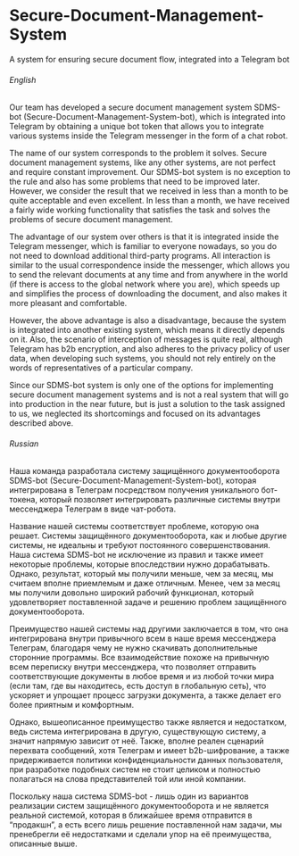 # Secure-Document-Management-System
A system for ensuring secure document flow, integrated into a Telegram bot


###### English 

Our team has developed a secure document management system SDMS-bot (Secure-Document-Management-System-bot), which is integrated into Telegram by obtaining a unique bot token that allows you to integrate various systems inside the Telegram messenger in the form of a chat robot. 

The name of our system corresponds to the problem it solves. Secure document management systems, like any other systems, are not perfect and require constant improvement. Our SDMS-bot system is no exception to the rule and also has some problems that need to be improved later. However, we consider the result that we received in less than a month to be quite acceptable and even excellent. In less than a month, we have received a fairly wide working functionality that satisfies the task and solves the problems of secure document management.

The advantage of our system over others is that it is integrated inside the Telegram messenger, which is familiar to everyone nowadays, so you do not need to download additional third-party programs. All interaction is similar to the usual correspondence inside the messenger, which allows you to send the relevant documents at any time and from anywhere in the world (if there is access to the global network where you are), which speeds up and simplifies the process of downloading the document, and also makes it more pleasant and comfortable.

However, the above advantage is also a disadvantage, because the system is integrated into another existing system, which means it directly depends on it. Also, the scenario of interception of messages is quite real, although Telegram has b2b encryption, and also adheres to the privacy policy of user data, when developing such systems, you should not rely entirely on the words of representatives of a particular company.

Since our SDMS-bot system is only one of the options for implementing secure document management systems and is not a real system that will go into production in the near future, but is just a solution to the task assigned to us, we neglected its shortcomings and focused on its advantages described above.


###### Russian 

Наша команда разработала систему защищённого документооборота SDMS-bot (Secure-Document-Management-System-bot), которая интегрирована в Телеграм посредством получения уникального бот-токена, который позволяет интегрировать различные системы внутри мессенджера Телеграм в виде чат-робота. 

Название нашей системы соответствует проблеме, которую она решает. Системы защищённого документооборота, как и любые другие системы, не идеальны и требуют постоянного совершенствования. Наша система SDMS-bot не исключение из правил и также имеет некоторые проблемы, которые впоследствии нужно дорабатывать. Однако, результат, который мы получили меньше, чем за месяц, мы считаем вполне приемлемым и даже отличным. Менее, чем за месяц мы получили довольно широкий рабочий функционал, который удовлетворяет поставленной задаче и решению проблем защищённого документооборота.

Преимущество нашей системы над другими заключается в том, что она интегрирована внутри привычного всем в наше время мессенджера Телеграм, благодаря чему не нужно скачивать дополнительные сторонние программы. Все взаимодействие похоже на привычную всем переписку внутри мессенджера, что позволяет отправить соответствующие документы в любое время и из любой точки мира (если там, где вы находитесь, есть доступ в глобальную сеть), что ускоряет и упрощает процесс загрузки документа, а также делает его более приятным и комфортным.

Однако, вышеописанное преимущество также является и недостатком, ведь система интегрирована в другую, существующую систему, а значит напрямую зависит от неё. Также, вполне реален сценарий перехвата сообщений, хотя Телеграм и имеет b2b-шифрование, а также придерживается политики конфиденциальности данных пользователя, при разработке подобных систем не стоит целиком и полностью полагаться на слова представителей той или иной компании.

Поскольку наша система SDMS-bot - лишь один из вариантов реализации систем защищённого документооборота и не является реальной системой, которая в ближайшее время отправится в “продакшн”, а есть всего лишь решение поставленной нам задачи, мы пренебрегли её недостатками и сделали упор на её преимущества, описанные выше.
